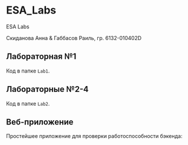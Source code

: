 # ESA_Labs

ESA Labs

Скиданова Анна & Габбасов Раиль, гр. 6132-010402D

## Лабораторная №1

Код в папке ```Lab1```.

## Лабораторные №2-4

Код в папке ```Lab2```.

## Веб-приложение

Простейшее приложение для проверки работоспособности бэкенда:




